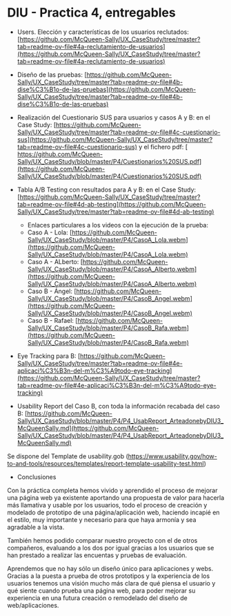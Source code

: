 # DIU - Practica 4, entregables

- Users. Elección y características de los usuarios reclutados: [https://github.com/McQueen-Sally/UX_CaseStudy/tree/master?tab=readme-ov-file#4a-reclutamiento-de-usuarios](https://github.com/McQueen-Sally/UX_CaseStudy/tree/master?tab=readme-ov-file#4a-reclutamiento-de-usuarios)
  
- Diseño de las pruebas: [https://github.com/McQueen-Sally/UX_CaseStudy/tree/master?tab=readme-ov-file#4b-dise%C3%B1o-de-las-pruebas](https://github.com/McQueen-Sally/UX_CaseStudy/tree/master?tab=readme-ov-file#4b-dise%C3%B1o-de-las-pruebas)
- Realización del Cuestionario SUS para usuarios y casos A y B: en el Case Study: [https://github.com/McQueen-Sally/UX_CaseStudy/tree/master?tab=readme-ov-file#4c-cuestionario-sus](https://github.com/McQueen-Sally/UX_CaseStudy/tree/master?tab=readme-ov-file#4c-cuestionario-sus) y el fichero pdf: [ https://github.com/McQueen-Sally/UX_CaseStudy/blob/master/P4/Cuestionarios%20SUS.pdf](https://github.com/McQueen-Sally/UX_CaseStudy/blob/master/P4/Cuestionarios%20SUS.pdf)
- Tabla A/B Testing con resultados para A y B: en el Case Study: [https://github.com/McQueen-Sally/UX_CaseStudy/tree/master?tab=readme-ov-file#4d-ab-testing](https://github.com/McQueen-Sally/UX_CaseStudy/tree/master?tab=readme-ov-file#4d-ab-testing)
    - Enlaces particulares a los videos con la ejecución de la prueba:
    - Caso A - Lola: [https://github.com/McQueen-Sally/UX_CaseStudy/blob/master/P4/CasoA_Lola.webm](https://github.com/McQueen-Sally/UX_CaseStudy/blob/master/P4/CasoA_Lola.webm)
    - Caso A - ALberto: [https://github.com/McQueen-Sally/UX_CaseStudy/blob/master/P4/CasoA_Alberto.webm](https://github.com/McQueen-Sally/UX_CaseStudy/blob/master/P4/CasoA_Alberto.webm)
    - Caso B - Ángel: [https://github.com/McQueen-Sally/UX_CaseStudy/blob/master/P4/CasoB_Angel.webm](https://github.com/McQueen-Sally/UX_CaseStudy/blob/master/P4/CasoB_Angel.webm)
    - Caso B - Rafael: [https://github.com/McQueen-Sally/UX_CaseStudy/blob/master/P4/CasoB_Rafa.webm](https://github.com/McQueen-Sally/UX_CaseStudy/blob/master/P4/CasoB_Rafa.webm)
      
- Eye Tracking para B: [https://github.com/McQueen-Sally/UX_CaseStudy/tree/master?tab=readme-ov-file#4e-aplicaci%C3%B3n-del-m%C3%A9todo-eye-tracking](https://github.com/McQueen-Sally/UX_CaseStudy/tree/master?tab=readme-ov-file#4e-aplicaci%C3%B3n-del-m%C3%A9todo-eye-tracking)
- Usability Report del Caso B, con toda la información recabada del caso B: [https://github.com/McQueen-Sally/UX_CaseStudy/blob/master/P4/P4_UsabReport_ArteadonebyDIU3_McQueenSally.md](https://github.com/McQueen-Sally/UX_CaseStudy/blob/master/P4/P4_UsabReport_ArteadonebyDIU3_McQueenSally.md)

Se dispone del Template de usability.gob (https://www.usability.gov/how-to-and-tools/resources/templates/report-template-usability-test.html) 
- Conclusiones

Con la práctica completa hemos vivido y aprendido el proceso de mejorar una página web ya existente aportando una propuesta de valor para hacerla más llamativa y usable por los usuarios, todo el proceso de creación y modelado de prototipo de una página/aplicación web, haciendo incapié en el estilo, muy importante y necesario para que haya armonía y sea agradable a la vista.

También hemos podido comparar nuestro proyecto con el de otros compañeros, evaluando a los dos por igual gracias a los usuarios que se han prestado a realizar las encuentas y pruebas de evaluación.

Aprendemos que no hay sólo un diseño único para aplicaciones y webs. Gracias a la puesta a prueba de otros prototipos y la experiencia de los usuarios tenemos una visión mucho más clara de qué piensa el usuario y qué siente cuando prueba una página web, para poder mejorar su experiencia en una futura creación o remodelado del diseño de web/aplicaciones.
